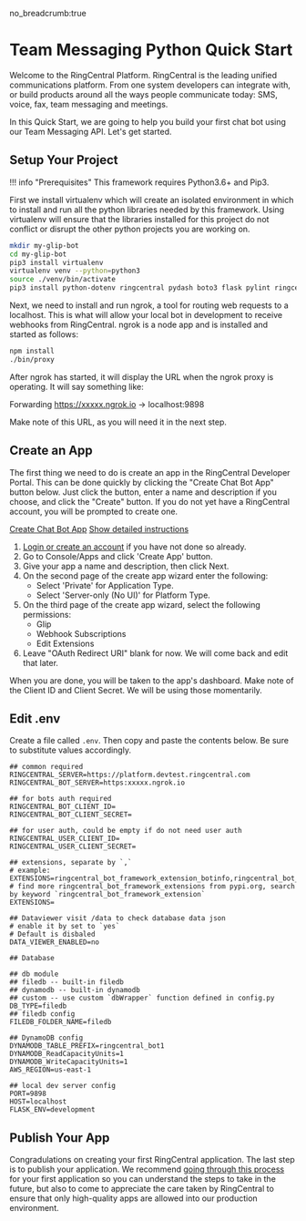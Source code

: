 no_breadcrumb:true

# Team Messaging Python Quick Start

Welcome to the RingCentral Platform. RingCentral is the leading unified communications platform. From one system developers can integrate with, or build products around all the ways people communicate today: SMS, voice, fax, team messaging and meetings. 

In this Quick Start, we are going to help you build your first chat bot using our Team Messaging API. Let's get started.

## Setup Your Project

!!! info "Prerequisites"
    This framework requires Python3.6+ and Pip3.

First we install virtualenv which will create an isolated environment in which to install and run all the python libraries needed by this framework. Using virtualenv will ensure that the libraries installed for this project do not conflict or disrupt the other python projects you are working on.

```bash
mkdir my-glip-bot
cd my-glip-bot
pip3 install virtualenv
virtualenv venv --python=python3
source ./venv/bin/activate
pip3 install python-dotenv ringcentral pydash boto3 flask pylint ringcentral_client
```

Next, we need to install and run ngrok, a tool for routing web requests to a localhost. This is what will allow your local bot in development to receive webhooks from RingCentral. ngrok is a node app and is installed and started as follows:

```bash
npm install
./bin/proxy
```

After ngrok has started, it will display the URL when the ngrok proxy is operating. It will say something like:

Forwarding https://xxxxx.ngrok.io -> localhost:9898

Make note of this URL, as you will need it in the next step.

## Create an App

The first thing we need to do is create an app in the RingCentral Developer Portal. This can be done quickly by clicking the "Create Chat Bot App" button below. Just click the button, enter a name and description if you choose, and click the "Create" button. If you do not yet have a RingCentral account, you will be prompted to create one.

<a target="_new" href="https://developer.ringcentral.com/new-app?name=SMS+Quick+Start+App&desc=A+simple+app+to+demo+creating+a+chat+bot+on+RingCentral&public=false&type=ServerOther&carriers=7710,7310,3420&permissions=SubscriptionWebhook,Glip,EditExtensions&redirectUri=" class="btn btn-primary">Create Chat Bot App</a>
<a class="btn-link btn-collapse" data-toggle="collapse" href="#create-app-instructions" role="button" aria-expanded="false" aria-controls="create-app-instructions">Show detailed instructions</a>

<div class="collapse" id="create-app-instructions">
<ol>
<li><a href="https://developer.ringcentral.com/login.html#/">Login or create an account</a> if you have not done so already.</li>
<li>Go to Console/Apps and click 'Create App' button.</li>
<li>Give your app a name and description, then click Next.</li>
<li>On the second page of the create app wizard enter the following:
  <ul>
  <li>Select 'Private' for Application Type.</li>
  <li>Select 'Server-only (No UI)' for Platform Type.</li>
  </ul>
  </li>
<li>On the third page of the create app wizard, select the following permissions:
  <ul>
    <li>Glip</li>
    <li>Webhook Subscriptions</li>
    <li>Edit Extensions</li>
  </ul>
  </li>
<li>Leave "OAuth Redirect URI" blank for now. We will come back and edit that later.</li>
</ol>
</div>

When you are done, you will be taken to the app's dashboard. Make note of the Client ID and Client Secret. We will be using those momentarily.

## Edit .env

Create a file called `.env`. Then copy and paste the contents below. Be sure to substitute values accordingly.

```
## common required
RINGCENTRAL_SERVER=https://platform.devtest.ringcentral.com
RINGCENTRAL_BOT_SERVER=https:xxxxx.ngrok.io

## for bots auth required
RINGCENTRAL_BOT_CLIENT_ID=
RINGCENTRAL_BOT_CLIENT_SECRET=

## for user auth, could be empty if do not need user auth
RINGCENTRAL_USER_CLIENT_ID=
RINGCENTRAL_USER_CLIENT_SECRET=

## extensions, separate by `,`
# example: EXTENSIONS=ringcentral_bot_framework_extension_botinfo,ringcentral_bot_framework_extension_some_other_extnesion
# find more ringcentral_bot_framework_extensions from pypi.org, search by keyword `ringcentral_bot_framework_extension`
EXTENSIONS=

## Dataviewer visit /data to check database data json
# enable it by set to `yes`
# Default is disbaled
DATA_VIEWER_ENABLED=no

## Database

## db module
## filedb -- built-in filedb
## dynamodb -- built-in dynamodb
## custom -- use custom `dbWrapper` function defined in config.py
DB_TYPE=filedb
## filedb config
FILEDB_FOLDER_NAME=filedb

## DynamoDB config
DYNAMODB_TABLE_PREFIX=ringcentral_bot1
DYNAMODB_ReadCapacityUnits=1
DYNAMODB_WriteCapacityUnits=1
AWS_REGION=us-east-1

## local dev server config
PORT=9898
HOST=localhost
FLASK_ENV=development
```

## Publish Your App

Congradulations on creating your first RingCentral application. The last step is to publish your application. We recommend [going through this process](../../../basics/app-gallery) for your first application so you can understand the steps to take in the future, but also to come to appreciate the care taken by RingCentral to ensure that only high-quality apps are allowed into our production environment.
